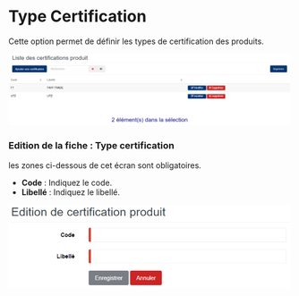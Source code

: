 # Type Certification

Cette option permet de définir les types de certification des produits.

![](../../.gitbook/assets/typeCertification1.PNG)

### **Edition de la fiche : Type certification**

les zones ci-dessous de cet écran sont obligatoires.

* **Code** : Indiquez le code.
* **Libellé** : Indiquez le libellé.

![](../../.gitbook/assets/typeCertification2.PNG)
